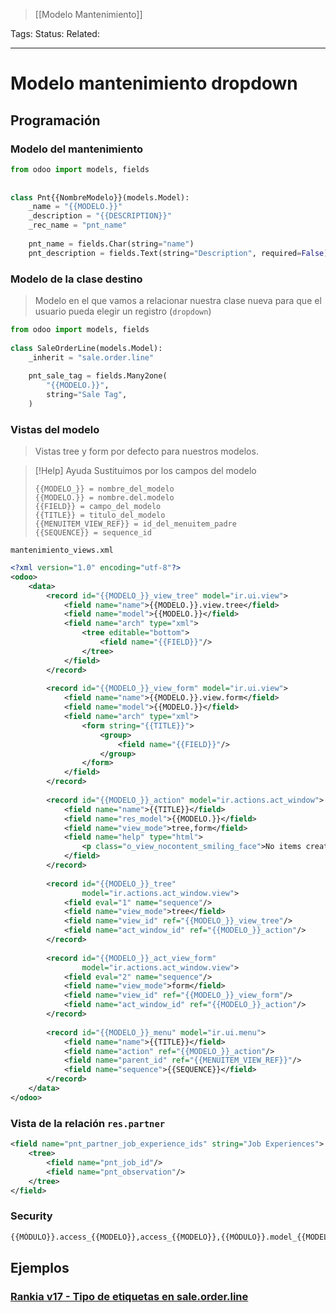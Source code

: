 > [[Modelo Mantenimiento]]

Tags: 
Status: 
Related: 

___

# Modelo mantenimiento dropdown

## Programación
### Modelo del mantenimiento
```python
from odoo import models, fields  
  
  
class Pnt{{NombreModelo}}(models.Model):  
    _name = "{{MODELO.}}"  
    _description = "{{DESCRIPTION}}"  
    _rec_name = "pnt_name"  
  
    pnt_name = fields.Char(string="name")  
    pnt_description = fields.Text(string="Description", required=False)
```

### Modelo de la clase destino
> Modelo en el que vamos a relacionar nuestra clase nueva para que el usuario pueda elegir un registro (`dropdown`)
```python
from odoo import models, fields  
  
class SaleOrderLine(models.Model):  
    _inherit = "sale.order.line"  
    
    pnt_sale_tag = fields.Many2one(
        "{{MODELO.}}",
        string="Sale Tag",
    )
```

### Vistas del modelo
> Vistas tree y form por defecto para nuestros modelos.

> [!Help] Ayuda
> Sustituimos por los campos del modelo
> ```
> {{MODELO_}} = nombre_del_modelo
> {{MODELO.}} = nombre.del.modelo
> {{FIELD}} = campo_del_modelo
> {{TITLE}} = titulo_del_modelo
> {{MENUITEM_VIEW_REF}} = id_del_menuitem_padre
> {{SEQUENCE}} = sequence_id
> ```

`mantenimiento_views.xml`
```xml
<?xml version="1.0" encoding="utf-8"?>
<odoo>
    <data>
        <record id="{{MODELO_}}_view_tree" model="ir.ui.view">
            <field name="name">{{MODELO.}}.view.tree</field>
            <field name="model">{{MODELO.}}</field>
            <field name="arch" type="xml">
                <tree editable="bottom">
                    <field name="{{FIELD}}"/>
                </tree>
            </field>
        </record>
        
        <record id="{{MODELO_}}_view_form" model="ir.ui.view">
            <field name="name">{{MODELO.}}.view.form</field>
            <field name="model">{{MODELO.}}</field>
            <field name="arch" type="xml">
                <form string="{{TITLE}}">
                    <group>
                        <field name="{{FIELD}}"/>
                    </group>
                </form>
            </field>
        </record>
        
        <record id="{{MODELO_}}_action" model="ir.actions.act_window">
            <field name="name">{{TITLE}}</field>
            <field name="res_model">{{MODELO.}}</field>
            <field name="view_mode">tree,form</field>
            <field name="help" type="html">
                <p class="o_view_nocontent_smiling_face">No items created.</p>
            </field>
        </record>
        
        <record id="{{MODELO_}}_tree"
                model="ir.actions.act_window.view">
            <field eval="1" name="sequence"/>
            <field name="view_mode">tree</field>
            <field name="view_id" ref="{{MODELO_}}_view_tree"/>
            <field name="act_window_id" ref="{{MODELO_}}_action"/>
        </record>
        
        <record id="{{MODELO_}}_act_view_form"
                model="ir.actions.act_window.view">
            <field eval="2" name="sequence"/>
            <field name="view_mode">form</field>
            <field name="view_id" ref="{{MODELO_}}_view_form"/>
            <field name="act_window_id" ref="{{MODELO_}}_action"/>
        </record>
        
        <record id="{{MODELO_}}_menu" model="ir.ui.menu">
            <field name="name">{{TITLE}}</field>
            <field name="action" ref="{{MODELO_}}_action"/>
            <field name="parent_id" ref="{{MENUITEM_VIEW_REF}}"/>
            <field name="sequence">{{SEQUENCE}}</field>
        </record>
    </data>
</odoo>
```

### Vista de la relación `res.partner`
```xml
<field name="pnt_partner_job_experience_ids" string="Job Experiences">
	<tree>
		<field name="pnt_job_id"/>
		<field name="pnt_observation"/>
	</tree>
</field>
```

### Security
```python
{{MÓDULO}}.access_{{MODELO}},access_{{MODELO}},{{MÓDULO}}.model_{{MODELO}},base.group_user,1,1,1,1
```

## Ejemplos

### [Rankia v17 - Tipo de etiquetas en sale.order.line](https://github.com/puntsistemes/rankia_odoo/pull/4/files)